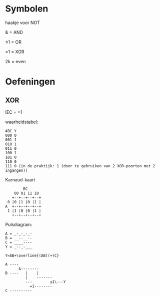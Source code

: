 # Symbolen

haakje voor NOT

& = AND

≤1 = OR

=1 = XOR

2k = even

# Oefeningen

## XOR

IEC = =1

waarheidstabel:

```
ABC Y
000 0
001 1
010 1
011 0
100 1
101 0
110 0
111 0 (in de praktijk: 1 (door te gebruiken van 2 XOR-poorten met 2 ingangen))
```

Karnaud-kaart

```
        BC
    00 01 11 10
   +--+--+--+--+
 0 |0 |1 |0 |1 |
A  +--+--+--+--+
 1 |1 |0 |0 |1 |
   +--+--+--+--+
```

Pulsdiagram:

```
A = _-_-_-_-
B = __--__--
C = ____----
Y = _--_-___
```

`Y=AB+\overline{(AB)(+)C}`

```
A ----
      &--------
B ----   |    |
         |    -------
         ---        ≤1\---Y
           =1--------
C ----------
```